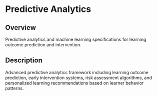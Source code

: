 # Predictive Analytics

## Overview
Predictive analytics and machine learning specifications for learning outcome prediction and intervention.

## Description
Advanced predictive analytics framework including learning outcome prediction, early intervention systems, risk assessment algorithms, and personalized learning recommendations based on learner behavior patterns.
